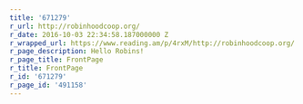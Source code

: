 ```yaml
---
title: '671279'
r_url: http://robinhoodcoop.org/
r_date: 2016-10-03 22:34:58.187000000 Z
r_wrapped_url: https://www.reading.am/p/4rxM/http://robinhoodcoop.org/
r_page_description: Hello Robins!
r_page_title: FrontPage
r_title: FrontPage
r_id: '671279'
r_page_id: '491158'
---
```


